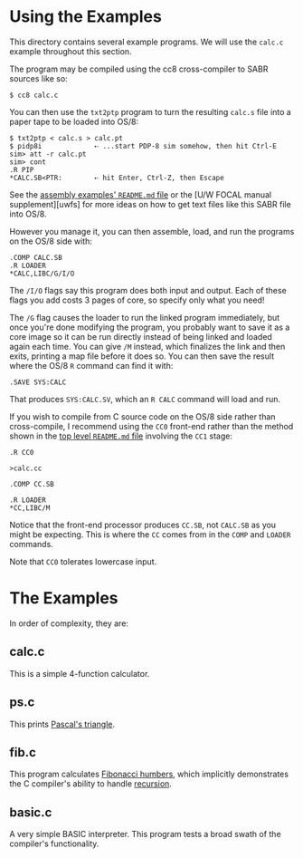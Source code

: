 # Using the Examples

This directory contains several example programs. We will use the
`calc.c` example throughout this section.

The program may be compiled using the cc8 cross-compiler to SABR sources
like so:

    $ cc8 calc.c

You can then use the `txt2ptp` program to turn the resulting `calc.s`
file into a paper tape to be loaded into OS/8:

    $ txt2ptp < calc.s > calc.pt
    $ pidp8i             ⇠ ...start PDP-8 sim somehow, then hit Ctrl-E
    sim> att -r calc.pt
    sim> cont
    .R PIP
    *CALC.SB<PTR:        ⇠ hit Enter, Ctrl-Z, then Escape

See the [assembly examples' `README.md` file][aerm] or the [U/W FOCAL
manual supplement][uwfs] for more ideas on how to get text files like
this SABR file into OS/8.

However you manage it, you can then assemble, load, and run the programs
on the OS/8 side with:

    .COMP CALC.SB
    .R LOADER
    *CALC,LIBC/G/I/O

The `/I/O` flags say this program does both input and output. Each of
these flags you add costs 3 pages of core, so specify only what you
need!

The `/G` flag causes the loader to run the linked program immediately,
but once you're done modifying the program, you probably want to save it
as a core image so it can be run directly instead of being linked and
loaded again each time. You can give `/M` instead, which finalizes the
link and then exits, printing a map file before it does so. You can then
save the result where the OS/8 `R` command can find it with:

    .SAVE SYS:CALC

That produces `SYS:CALC.SV`, which an `R CALC` command will load and
run.

If you wish to compile from C source code on the OS/8 side rather than
cross-compile, I recommend using the `CC0` front-end rather than the
method shown in the [top level `README.md` file][tlrm] involving the
`CC1` stage:

    .R CC0

    >calc.cc

    .COMP CC.SB

    .R LOADER
    *CC,LIBC/M

Notice that the front-end processor produces `CC.SB`, not `CALC.SB` as
you might be expecting. This is where the `CC` comes from in the `COMP`
and `LOADER` commands.

Note that `CC0` tolerates lowercase input.


[aerm]: /doc/trunk/examples/README.md
[tlrm]: /doc/trunk/src/cc8/README.md
[uwfm]: /doc/trunk/doc/uwfocal-manual-supp.md


# The Examples

In order of complexity, they are:

## calc.c

This is a simple 4-function calculator.


## ps.c

This prints [Pascal's triangle][pt].

[pt]: https://en.wikipedia.org/wiki/Pascal%27s_triangle


## fib.c

This program calculates [Fibonacci humbers][fn], which implicitly
demonstrates the C compiler's ability to handle [recursion][rec].

[fn]:  https://en.wikipedia.org/wiki/Fibonacci_number
[rec]: https://en.wikipedia.org/wiki/Recursion_(computer_science)


## basic.c

A very simple BASIC interpreter. This program tests a broad swath of the
compiler's functionality.
